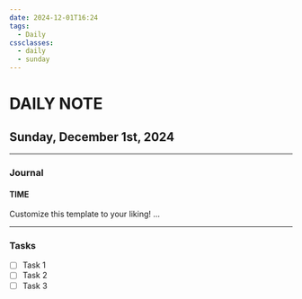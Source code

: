 ```yaml
---
date: 2024-12-01T16:24
tags:
  - Daily
cssclasses:
  - daily
  - sunday
---
```

# DAILY NOTE
## Sunday, December 1st, 2024
***
### Journal
#### TIME
Customize this template to your liking!
...
***
### Tasks
- [ ] Task 1
- [ ] Task 2
- [ ] Task 3